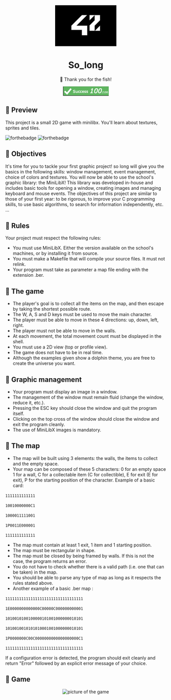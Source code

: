<div align="center">
  <img src="src/school_42_logo.jpeg" height="128px" alt="badge de 42" >
  <h1>So_long</h1>
  <p>🚀 Thank you for the fish!</p>
  <img src="src/grade.png" alt="grade of the get_next_line project">
<pr> 
</div>

## 👀 Preview
This project is a small 2D game with minilibx. You'll learn about textures, sprites and tiles.

![forthebadge](https://forthebadge.com/images/badges/made-with-c-sharp.svg)
![forthebadge](https://forthebadge.com/images/badges/check-it-out.svg)



## 👀 Objectives
It's time for you to tackle your first graphic project!
so long will give you the basics in the following skills: window management, event management, choice of colors and textures.
You will now be able to use the school's graphic library: the MiniLibX! This library was developed in-house and includes basic tools for opening a window, creating images and managing keyboard and mouse events.
The objectives of this project are similar to those of your first year: to be rigorous, to improve your C programming skills, to use basic algorithms, to search for information independently, etc. ...

## 👀 Rules
Your project must respect the following rules:
- You must use MiniLibX. Either the version available on the school's machines, or by installing it from source.
- You must make a Makefile that will compile your source files. It must not relink.
- Your program must take as parameter a map file ending with the extension .ber.

## 👀 The game
- The player's goal is to collect all the items on the map, and then escape by taking the shortest possible route.
- The W, A, S and D keys must be used to move the main character.
- The player must be able to move in these 4 directions: up, down, left, right.
- The player must not be able to move in the walls.
- At each movement, the total movement count must be displayed in the
shell.
- You must use a 2D view (top or profile view).
- The game does not have to be in real time.
- Although the examples given show a dolphin theme, you are free to create the universe you want.

## 👀 Graphic management
- Your program must display an image in a window.
- The management of the window must remain fluid (change the window, reduce it, etc.).
- Pressing the ESC key should close the window and quit the program itself.
- Clicking on the top cross of the window should close the window and exit the program cleanly.
- The use of MiniLibX images is mandatory.

## 👀 The map
- The map will be built using 3 elements: the walls, the items to collect
and the empty space.
- Your map can be composed of these 5 characters: 0 for an empty space
1 for a wall,
C for a collectable item (C for collectible),
E for exit (E for exit),
P for the starting position of the character.
Example of a basic card:

```1111111111111```

```10010000000C1```

```1000011111001```

```1P0011E000001```

```1111111111111```


- The map must contain at least 1 exit, 1 item and 1 starting position.
- The map must be rectangular in shape.
- The map must be closed by being framed by walls. If this is not the case, the program returns an error.
- You do not have to check whether there is a valid path (i.e. one that can be taken) in the map.
- You should be able to parse any type of map as long as it respects the rules stated above.
- Another example of a basic .ber map :

```1111111111111111111111111111111111```

```1E0000000000000C00000C000000000001```

```1010010100100000101001000000010101```

```1010010010101010001001000000010101```

```1P0000000C00C0000000000000000000C1```

```1111111111111111111111111111111111```

If a configuration error is detected, the program should exit cleanly and return "Error" followed by an explicit error message of your choice.

## 👀 Game

<div align="center">
  <img src="src/game.png" alt="picture of the game">
<pr> 
</div>
<!--badges : https://badge42.vercel.app-->
